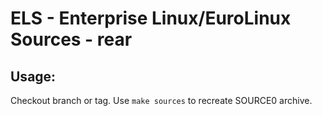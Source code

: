 # ELS - Enterprise Linux/EuroLinux Sources - rear
 
## Usage:
  Checkout branch or tag. Use `make sources` to recreate  SOURCE0 archive.
